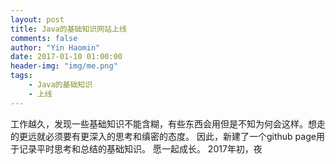 ```yaml
---
layout: post
title: Java的基础知识网站上线
comments: false
author: "Yin Haomin"
date: 2017-01-10 01:00:00
header-img: "img/me.png"
tags:
    - Java的基础知识
    - 上线
---
```


工作越久，发现一些基础知识不能含糊，有些东西会用但是不知为何会这样。想走的更远就必须要有更深入的思考和缜密的态度。
因此，新建了一个github page用于记录平时思考和总结的基础知识。
愿一起成长。
2017年初，夜
